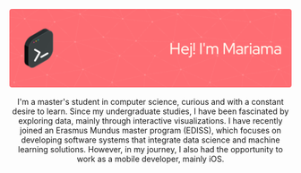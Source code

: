![Header](./github-header-image.png)


<p align="center">I'm a master's student in computer science, curious and with a constant desire to learn. Since my undergraduate studies, I have been fascinated by exploring data, mainly through interactive visualizations. I have recently joined an Erasmus Mundus master program (EDISS), which focuses on developing software systems that integrate data science and machine learning solutions. However, in my journey, I also had the opportunity to work as a mobile developer, mainly iOS.</p>

<!--
**mariamaOlive/mariamaOlive** is a ✨ _special_ ✨ repository because its `README.md` (this file) appears on your GitHub profile.

Here are some ideas to get you started:

- 🔭 I’m currently working on ...
- 🌱 I’m currently learning ...
- 👯 I’m looking to collaborate on ...
- 🤔 I’m looking for help with ...
- 💬 Ask me about ...
- 📫 How to reach me: ...
- 😄 Pronouns: ...
- ⚡ Fun fact: ...
-->
